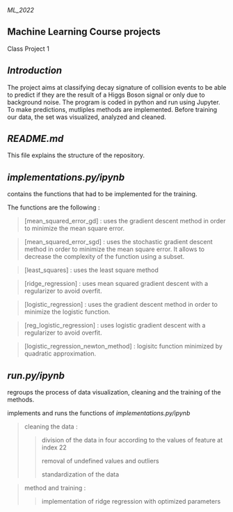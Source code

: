 _ML_2022_

## Machine Learning Course projects
Class Project 1

## _Introduction_
The project aims at classifying decay signature of collision events to be able to predict if they are the result of a Higgs Boson signal or only due to background noise. The program is coded in python and run using Jupyter.
To make predictions, mutliples methods are implemented.
Before training our data, the set was visualized, analyzed and cleaned. 

## _README.md_
This file explains the structure of the repository.

## _implementations.py/ipynb_
contains the functions that had to be implemented for the training.

The functions are the following :

>[mean_squared_error_gd] : uses the gradient descent method in order to minimize the mean square error. 

>[mean_squared_error_sgd] : uses the stochastic gradient descent method in order to minimize the mean square error. It allows to decrease the complexity of the function using a subset. 

>[least_squares] : uses the least square method

>[ridge_regression] : uses mean squared gradient descent with a regularizer to avoid overfit.

>[logistic_regression] : uses the gradient descent method in order to minimize the logistic function.

>[reg_logistic_regression] : uses logistic gradient descent with a regularizer to avoid overfit.

>[logistic_regression_newton_method] : logisitc function minimized by quadratic approximation.


## _run.py/ipynb_
regroups the process of data visualization, cleaning and the training of the methods.

implements and runs the functions of _implementations.py/ipynb_  

> cleaning the data : 
> > division of the data in four according to the values of feature at index 22
> > 
> > removal of undefined values and outliers
> > 
> > standardization of the data

> method and training : 
> > implementation of ridge regression with optimized parameters

